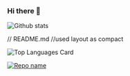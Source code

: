 ### Hi there 👋

<!--
**BITSDevops111/BITSdevops111** is a ✨ _special_ ✨ repository because its `README.md` (this file) appears on your GitHub profile.

Here are some ideas to get you started:

- 🔭 I’m currently working on ...
- 🌱 I’m currently learning ...
- 👯 I’m looking to collaborate on ...
- 🤔 I’m looking for help with ...
- 💬 Ask me about ...
- 📫 How to reach me: ...
- 😄 Pronouns: ...
- ⚡ Fun fact: ...
-->

![Github stats](https://github-readme-stats.vercel.app/api?username=BITSdevops111&theme=Gradient&show_icons=true&count_private=true)


// README.md
//used layout as compact 

![Top Languages Card](https://github-readme-stats.vercel.app/api/top-langs/?username=BITSdevops111&layout=compact)

[![Repo name](https://github-readme-stats.vercel.app/api/pin/?username=BITSdevops111&repo=ss_assg_billing&show_owner=true)](https://github.com/BITSDevops111/ss_assg_billing)
